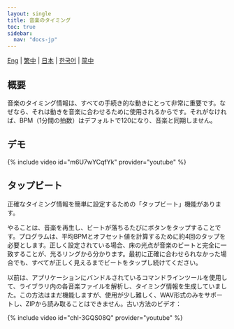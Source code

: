 ```yaml
---
layout: single
title: 音楽のタイミング
toc: true
sidebar:
  nav: "docs-jp"
---
```

[Eng](/dancexr/features/music_timing) | [繁中](/tw/dancexr/features/music_timing) | [日本](/jp/dancexr/features/music_timing) | [한국어](/kr/dancexr/features/music_timing) | [简中](/zh/dancexr/features/music_timing)


## 概要
音楽のタイミング情報は、すべての手続き的な動きにとって非常に重要です。なぜなら、それは動きを音楽に合わせるために使用されるからです。それがなければ、BPM（1分間の拍数）はデフォルトで120になり、音楽と同期しません。

## デモ
{% include video id="m6U7wYCqfYk" provider="youtube" %}

## タップビート
正確なタイミング情報を簡単に設定するための「タップビート」機能があります。

やることは、音楽を再生し、ビートが落ちるたびにボタンをタップすることです。プログラムは、平均BPMとオフセット値を計算するために約4回のタップを必要とします。正しく設定されている場合、床の光点が音楽のビートと完全に一致することが、光るリングから分かります。最初に正確に合わせられなかった場合でも、すべてが正しく見えるまでビートをタップし続けてください。

以前は、アプリケーションにバンドルされているコマンドラインツールを使用して、ライブラリ内の各音楽ファイルを解析し、タイミング情報を生成していました。この方法はまだ機能しますが、使用が少し難しく、WAV形式のみをサポートし、ZIPから読み取ることはできません。古い方法のビデオ：

{% include video id="chI-3GQS08Q" provider="youtube" %}